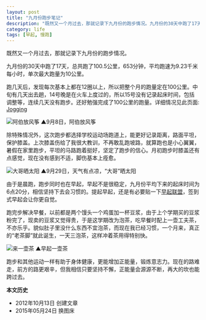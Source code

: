 ```yaml
---
layout: post
title: "九月份跑步笔记"
description: "既然又一个月过去，那就记录下九月份的跑步情况。九月份的30天中跑了17天，总共跑了100.5公里，653分钟，平均跑速为9.23千米每小时，单次最大跑量为10公里。"
category: life
tags: [早起, 慢跑]
---
```


既然又一个月过去，那就记录下九月份的跑步情况。

九月份的30天中跑了17天，总共跑了100.5公里，653分钟，平均跑速为9.23千米每小时，单次最大跑量为10公里。

跑几天后，发现每次基本上都在12圈以上，所以把整个月的跑量定在100公里。中旬有几天出去趟，14号晚是在火车上度过的，所以15号没有记录起床时间，包括调整等，连续几天没有跑步。还好勉强完成了100公里的跑量。详细情况见此页面: [Jogging](/jogging.html)
		
![阿伯放风筝]({{site.IMG_PATH}}/running-notes-in-september-01.jpg_640)
▲9月8日，阿伯放风筝

除特殊情况外，这次跑步都选择学校运动场跑道上，能更好记录距离，路面平坦，保护膝盖。上次膝盖伤给了我很大教训，不再敢乱跑坡路，就算跑也是小心翼翼，暑假在家里跑步，平坦的马路跑着挺好，坚定了跑步的信心。月初跑步时膝盖还有点感觉，现在没有感到不适，脚伤基本上痊愈。

![大哥晒太阳]({{site.IMG_PATH}}/running-notes-in-september-02.jpg_640)
▲9月29日，天气有点凉，“大哥”晒太阳

由于是晨跑，跑步同时也在早起，早起不是很稳定，九月份平均下来的起床时间为6点20分，相信坚持下去会习惯的。提起早起，还是有必要贴一下[早起联盟](http://www.amybox.com/invite?code=5079429e14b74)，签到式早起会让你更自觉。

跑完步解决早餐，以前都是两个馒头一个鸡蛋加一杯豆浆，由于上个学期买的豆浆粉完了，现卖的豆浆又觉得贵，于是这学期改为泡茶，吃早餐时配上一壶工夫茶，不亦乐乎。貌似肚子里没什么东西不宜泡茶，而现在我已经习惯，一个月来，真正的“老茶脚”就此诞生，一天三泡茶，这样冲着茶用得特别快。

![来一壶茶]({{site.IMG_PATH}}/running-notes-in-september-03.jpg_640)
▲早起一壶茶

跑步和其他运动一样有助于身体健康，更能增加正能量，锻炼意志力。现在的路难走，前方的路更艰辛，但我相信只要坚持不懈，正能量会源源不断，再大的坎也能跨过去。

**本文历史**

* 2012年10月13日 创建文章
* 2015年05月24日 换图床
